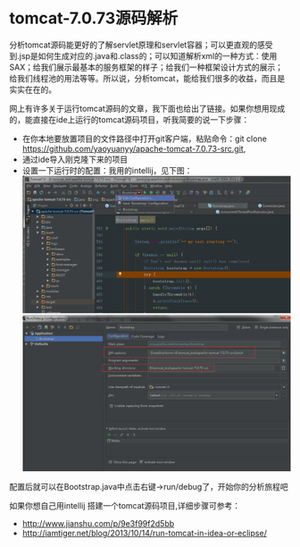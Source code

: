  # tomcat-7.0.73源码解析
 
分析tomcat源码能更好的了解servlet原理和servlet容器；可以更直观的感受到.jsp是如何生成对应的.java和.class的；可以知道解析xml的一种方式：使用SAX；给我们展示最基本的服务框架的样子；给我们一种框架设计方式的展示；给我们线程池的用法等等。所以说，分析tomcat，能给我们很多的收益，而且是实实在在的。

网上有许多关于运行tomcat源码的文章，我下面也给出了链接。如果你想用现成的，能直接在ide上运行的tomcat源码项目，听我简要的说一下步骤：
- 在你本地要放置项目的文件路径中打开git客户端，粘贴命令：git clone https://github.com/yaoyuanyy/apache-tomcat-7.0.73-src.git,
- 通过ide导入刚克隆下来的项目
- 设置一下运行时的配置：我用的intellij，见下图：
![](https://github.com/yaoyuanyy/MarkdownPhotos/blob/master/tomcat/tomcat%E6%BA%90%E7%A0%81%E8%BF%90%E8%A1%8C%E5%89%8D%E9%85%8D%E7%BD%AE1.png?raw=true)
![](https://github.com/yaoyuanyy/MarkdownPhotos/blob/master/tomcat/tomcat%E6%BA%90%E7%A0%81%E8%BF%90%E8%A1%8C%E5%89%8D%E7%9A%84%E9%85%8D%E7%BD%AE2.png?raw=true)

配置后就可以在Bootstrap.java中点击右键->run/debug了，开始你的分析旅程吧
 
如果你想自己用intellij 搭建一个tomcat源码项目,详细步骤可参考：
* http://www.jianshu.com/p/9e3f99f2d5bb
* http://iamtiger.net/blog/2013/10/14/run-tomcat-in-idea-or-eclipse/


